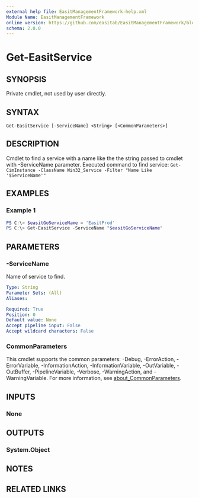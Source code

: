 ```yaml
---
external help file: EasitManagementFramework-help.xml
Module Name: EasitManagementFramework
online version: https://github.com/easitab/EasitManagementFramework/blob/development/docs/v1/Get-EasitService.md
schema: 2.0.0
---
```


# Get-EasitService

## SYNOPSIS

Private cmdlet, not used by user directly.

## SYNTAX

```
Get-EasitService [-ServiceName] <String> [<CommonParameters>]
```

## DESCRIPTION

Cmdlet to find a service with a name like the the string passed to cmdlet with -ServiceName parameter. Executed command to find service: ``Get-CimInstance -ClassName Win32_Service -Filter "Name Like '$ServiceName'"``

## EXAMPLES

### Example 1

```powershell
PS C:\> $easitGoServiceName = 'EasitProd'
PS C:\> Get-EasitService -ServiceName "$easitGoServiceName"
```

## PARAMETERS

### -ServiceName

Name of service to find.

```yaml
Type: String
Parameter Sets: (All)
Aliases:

Required: True
Position: 0
Default value: None
Accept pipeline input: False
Accept wildcard characters: False
```

### CommonParameters
This cmdlet supports the common parameters: -Debug, -ErrorAction, -ErrorVariable, -InformationAction, -InformationVariable, -OutVariable, -OutBuffer, -PipelineVariable, -Verbose, -WarningAction, and -WarningVariable. For more information, see [about_CommonParameters](http://go.microsoft.com/fwlink/?LinkID=113216).

## INPUTS

### None
## OUTPUTS

### System.Object
## NOTES

## RELATED LINKS
